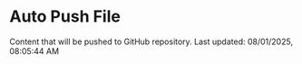 # Auto Push File

Content that will be pushed to GitHub repository.
Last updated: 08/01/2025, 08:05:44 AM